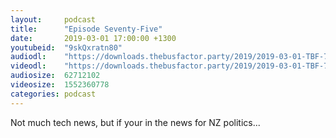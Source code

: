 ```yaml
---
layout:     podcast
title:      "Episode Seventy-Five"
date:       2019-03-01 17:00:00 +1300
youtubeid:  "9skQxratn80"
audiodl:    "https://downloads.thebusfactor.party/2019/2019-03-01-TBF-75.mp3"
videodl:    "https://downloads.thebusfactor.party/2019/2019-03-01-TBF-75.mp4"
audiosize:  62712102
videosize:  1552360778
categories: podcast
---
```

Not much tech news, but if your in the news for NZ politics...
